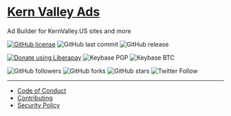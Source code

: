 # [Kern Valley Ads](https://ads.kernvalley.us)
Ad Builder for KernValley.US sites and more

[![GitHub license](https://img.shields.io/github/license/kernvalley/ads.kernvalley.us.svg)](https://github.com/kernvalley/ads.kernvalley.us/blob/master/LICENSE)
![GitHub last commit](https://img.shields.io/github/last-commit/kernvalley/ads.kernvalley.us.svg)
![GitHub release](https://img.shields.io/github/release/kernvalley/ads.kernvalley.us.svg)

[![Donate using Liberapay](https://img.shields.io/liberapay/receives/shgysk8zer0.svg?logo=liberapay)](https://liberapay.com/shgysk8zer0/donate "Donate using Liberapay")
![Keybase PGP](https://img.shields.io/keybase/pgp/shgysk8zer0.svg)
![Keybase BTC](https://img.shields.io/keybase/btc/shgysk8zer0.svg)

![GitHub followers](https://img.shields.io/github/followers/kernvalley.svg?style=social)
![GitHub forks](https://img.shields.io/github/forks/kernvalley/ads.kernvalley.us.svg?style=social)
![GitHub stars](https://img.shields.io/github/stars/kernvalley/ads.kernvalley.us.svg?style=social)
![Twitter Follow](https://img.shields.io/twitter/follow/kern_valley.svg?style=social)
- - -

- [Code of Conduct](./.github/CODE_OF_CONDUCT.md)
- [Contributing](./.github/CONTRIBUTING.md)
- [Security Policy](./.github/SECURITY.md)
